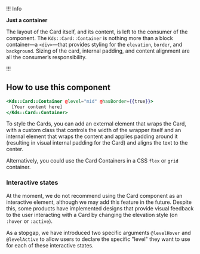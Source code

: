 !!! Info

**Just a container**

The layout of the Card itself, and its content, is left to the consumer of the component. The `Kds::Card::Container` is nothing more than a block container—a `<div>`—that provides styling for the `elevation`, `border`, and `background`. Sizing of the card, internal padding, and content alignment are all the consumer’s responsibility.

!!!

## How to use this component

```handlebars
<Kds::Card::Container @level="mid" @hasBorder={{true}}>
  [Your content here]
</Kds::Card::Container>
```

To style the Cards, you can add an external element that wraps the Card, with a custom class that controls the width of the wrapper itself and an internal element that wraps the content and applies padding around it (resulting in visual internal padding for the Card) and aligns the text to the center.

Alternatively, you could use the Card Containers in a CSS `flex` or `grid` container.

### Interactive states

At the moment, we do not recommend using the Card component as an interactive element, although we may add this feature in the future. Despite this, some products have implemented designs that provide visual feedback to the user interacting with a Card by changing the elevation style (on `:hover` or `:active`).

As a stopgap, we have introduced two specific arguments `@levelHover` and `@levelActive` to allow users to declare the specific "level" they want to use for each of these interactive states.

<!-- TODO: this example doesn't work. should we update it or leave out for launch?

!!! Warning

This is only an example and not a recommendation. If you have any doubt about which level to use for the different states, please speak with your product designer or contact the Design Systems Team.
!!!

In the following example, the Card transitions between these elevations _mid → high → mid_ depending on these iteration states _rest → hover → active_:

```handlebars
<div class="my-custom-class-to-set-the-card-layout">
  <Kds::Card::Container @level="mid" @levelHover="high" @levelActive="mid" @hasBorder={{true}}>
    <div class="my-custom-class-to-set-the-content-layout">
      [Your content here]
    </div>
  </Kds::Card::Container>
</div>
```
-->
